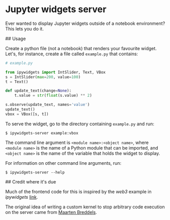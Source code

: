 
Jupyter widgets server
======================

Ever wanted to display Jupyter widgets outside of a notebook environment?
This lets you do it.

## Usage

Create a python file (not a notebook) that renders your favourite widget. Let's, for
instance, create a file called `example.py` that contains:

```py
# example.py

from ipywidgets import IntSlider, Text, VBox
s = IntSlider(max=200, value=100)
t = Text()

def update_text(change=None):
    t.value = str(float(s.value) ** 2)

s.observe(update_text, names='value')
update_text()
vbox = VBox([s, t])
```

To serve the widget, go to the directory containing `example.py` and run:

```
$ ipywidgets-server example:vbox
```

The command line argument is `<module name>:<object name>`, where `<module
name>` is the name of a Python module that can be imported, and `<object
name>` is the name of the variable that holds the widget to display.

For information on other command line arguments, run:

```
$ ipywidgets-server --help
```

## Credit where it's due

Much of the frontend code for this is inspired by the *web3* example in
*ipywidgets*
[link](https://github.com/jupyter-widgets/ipywidgets/tree/master/examples).

The original idea of writing a custom kernel to stop arbitrary code execution
on the server came from [Maarten
Breddels](https://twitter.com/maartenbreddels).